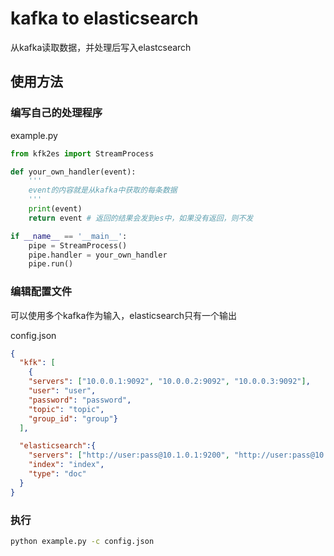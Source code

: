 # kafka to elasticsearch

从kafka读取数据，并处理后写入elastcsearch

## 使用方法

### 编写自己的处理程序

example.py

```python
from kfk2es import StreamProcess

def your_own_handler(event):
    '''
    event的内容就是从kafka中获取的每条数据
    '''
    print(event)
    return event # 返回的结果会发到es中，如果没有返回，则不发

if __name__ == '__main__':
    pipe = StreamProcess()
    pipe.handler = your_own_handler
    pipe.run()

```

### 编辑配置文件

可以使用多个kafka作为输入，elasticsearch只有一个输出

config.json

```json
{
  "kfk": [
    {
    "servers": ["10.0.0.1:9092", "10.0.0.2:9092", "10.0.0.3:9092"],
    "user": "user",
    "password": "password",
    "topic": "topic",
    "group_id": "group"}
  ],

  "elasticsearch":{
    "servers": ["http://user:pass@10.1.0.1:9200", "http://user:pass@10.1.0.2:9200"],
    "index": "index",
    "type": "doc"
  }
}
```

### 执行


```bash
python example.py -c config.json

```